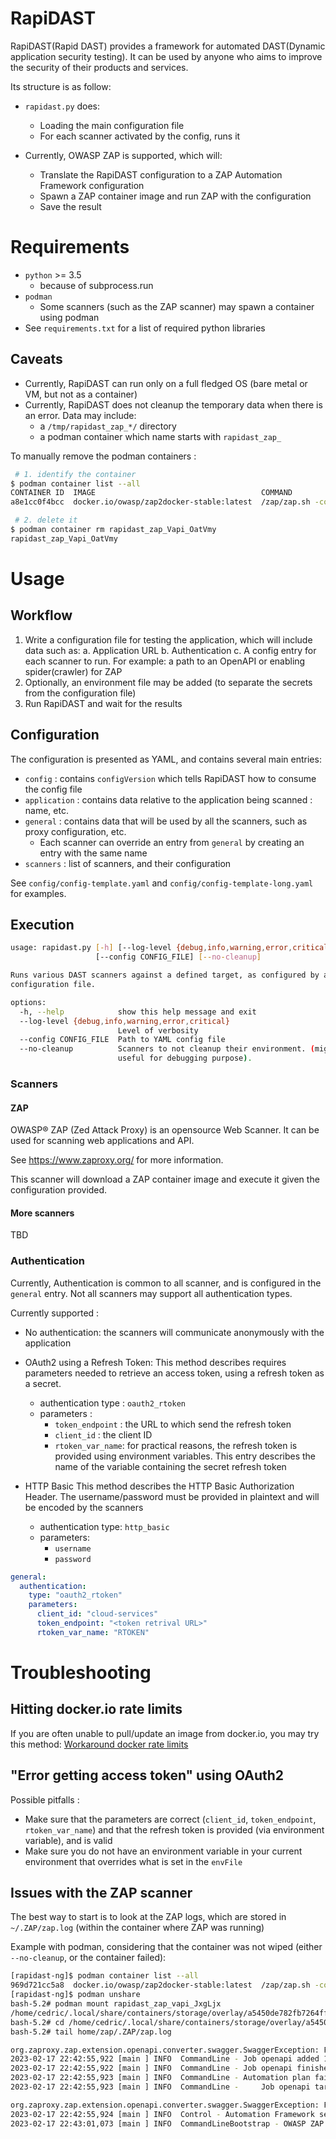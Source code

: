 # RapiDAST

RapiDAST(Rapid DAST) provides a framework for automated DAST(Dynamic application security testing). It can be used by anyone who aims to improve the security of their products and services.

Its structure is as follow:

* `rapidast.py` does:
    + Loading the main configuration file
    + For each scanner activated by the config, runs it

* Currently, OWASP ZAP is supported, which will:
    + Translate the RapiDAST configuration to a ZAP Automation Framework configuration
    + Spawn a ZAP container image and run ZAP with the configuration
    + Save the result


# Requirements

- `python` >= 3.5
    + because of subprocess.run
- `podman`
    + Some scanners (such as the ZAP scanner) may spawn a container using podman
- See `requirements.txt` for a list of required python libraries

## Caveats

* Currently, RapiDAST can run only on a full fledged OS (bare metal or VM, but not as a container)
* Currently, RapiDAST does not cleanup the temporary data when there is an error. Data may include:
    + a `/tmp/rapidast_zap_*/` directory
    + a podman container which name starts with `rapidast_zap_`

To manually remove the podman containers :

```sh
 # 1. identify the container
$ podman container list --all
CONTAINER ID  IMAGE                                     COMMAND               CREATED         STATUS                               PORTS       NAMES
a8e1cc0f4bcc  docker.io/owasp/zap2docker-stable:latest  /zap/zap.sh -conf...  47 minutes ago  Exited (0) 39 minutes ago (healthy)              rapidast_zap_Vapi_OatVmy

 # 2. delete it
$ podman container rm rapidast_zap_Vapi_OatVmy
rapidast_zap_Vapi_OatVmy
```


# Usage

## Workflow

1. Write a configuration file for testing the application, which will include data such as:
    a. Application URL
    b. Authentication
    c. A config entry for each scanner to run. For example: a path to an OpenAPI or enabling spider(crawler) for ZAP
2. Optionally, an environment file may be added (to separate the secrets from the configuration file)
3. Run RapiDAST and wait for the results

## Configuration

The configuration is presented as YAML, and contains several main entries:
- `config` : contains `configVersion` which tells RapiDAST how to consume the config file
- `application` : contains data relative to the application being scanned : name, etc.
- `general` : contains data that will be used by all the scanners, such as proxy configuration, etc.
    + Each scanner can override an entry from `general` by creating an entry with the same name
- `scanners` : list of scanners, and their configuration

See `config/config-template.yaml` and `config/config-template-long.yaml` for examples.

## Execution

```sh
usage: rapidast.py [-h] [--log-level {debug,info,warning,error,critical}]
                   [--config CONFIG_FILE] [--no-cleanup]

Runs various DAST scanners against a defined target, as configured by a
configuration file.

options:
  -h, --help            show this help message and exit
  --log-level {debug,info,warning,error,critical}
                        Level of verbosity
  --config CONFIG_FILE  Path to YAML config file
  --no-cleanup          Scanners to not cleanup their environment. (might be
                        useful for debugging purpose).
```

### Scanners

#### ZAP

OWASP® ZAP (Zed Attack Proxy) is an opensource Web Scanner. It can be used for scanning web applications and API.

See https://www.zaproxy.org/ for more information.

This scanner will download a ZAP container image and execute it given the configuration provided.

#### More scanners

TBD

### Authentication

Currently, Authentication is common to all scanner, and is configured in the `general` entry. Not all scanners may support all authentication types.

Currently supported :

- No authentication: the scanners will communicate anonymously with the application

- OAuth2 using a Refresh Token:
This method describes requires parameters needed to retrieve an access token, using a refresh token as a secret.
    + authentication type : `oauth2_rtoken`
    + parameters :
        * `token_endpoint` : the URL to which send the refresh token
        * `client_id` : the client ID
        * `rtoken_var_name`: for practical reasons, the refresh token is provided using environment variables. This entry describes the name of the variable containing the secret refresh token

- HTTP Basic
This method describes the HTTP Basic Authorization Header. The username/password must be provided in plaintext and will be encoded by the scanners
    + authentication type: `http_basic`
    + parameters:
        * `username`
        * `password`

```yaml
general:
  authentication:
    type: "oauth2_rtoken"
    parameters:
      client_id: "cloud-services"
      token_endpoint: "<token retrival URL>"
      rtoken_var_name: "RTOKEN"
```
# Troubleshooting

## Hitting docker.io rate limits

If you are often unable to pull/update an image from docker.io, you may try this method:
[Workaround docker rate limits](https://developers.redhat.com/blog/2021/02/18/how-to-work-around-dockers-new-download-rate-limit-on-red-hat-openshift#docker_s_new_rate_limit)

## "Error getting access token" using OAuth2

Possible pitfalls :

* Make sure that the parameters are correct (`client_id`, `token_endpoint`, `rtoken_var_name`) and that the refresh token is provided (via environment variable), and is valid
* Make sure you do not have an environment variable in your current environment that overrides what is set in the `envFile`


## Issues with the ZAP scanner

The best way to start is to look at the ZAP logs, which are stored in `~/.ZAP/zap.log` (within the container where ZAP was running)

Example with podman, considering that the container was not wiped (either `--no-cleanup`, or the container failed):

```sh
[rapidast-ng]$ podman container list --all
969d721cc5a8  docker.io/owasp/zap2docker-stable:latest  /zap/zap.sh -conf...  2 days ago   Exited (1) 2 days ago (unhealthy)              rapidast_zap_vapi_JxgLjx
[rapidast-ng]$ podman unshare
bash-5.2# podman mount rapidast_zap_vapi_JxgLjx
/home/cedric/.local/share/containers/storage/overlay/a5450de782fb7264ff4446d96632e6512e3ff2275fd05329af7ea04106394b42/merged
bash-5.2# cd /home/cedric/.local/share/containers/storage/overlay/a5450de782fb7264ff4446d96632e6512e3ff2275fd05329af7ea04106394b42/merged
bash-5.2# tail home/zap/.ZAP/zap.log

org.zaproxy.zap.extension.openapi.converter.swagger.SwaggerException: Failed to parse swagger defn null
2023-02-17 22:42:55,922 [main ] INFO  CommandLine - Job openapi added 1 URLs
2023-02-17 22:42:55,922 [main ] INFO  CommandLine - Job openapi finished
2023-02-17 22:42:55,923 [main ] INFO  CommandLine - Automation plan failures:
2023-02-17 22:42:55,923 [main ] INFO  CommandLine -     Job openapi target: https://vapi.example.com/api/vapi/v1 error: Failed to parse OpenAPI definition.

org.zaproxy.zap.extension.openapi.converter.swagger.SwaggerException: Failed to parse swagger defn null
2023-02-17 22:42:55,924 [main ] INFO  Control - Automation Framework setting exit status to due to plan errors
2023-02-17 22:43:01,073 [main ] INFO  CommandLineBootstrap - OWASP ZAP 2.12.0 terminated.
```
